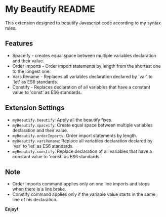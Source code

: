 # My Beautify README

This extension designed to beautify Javascript code according to my syntax rules.

## Features

- Spaceify - creates equal space between multiple variables declaration and their value.
- Order Imports - Order import statements by length from the shortest one to the longest one.
- Vars Rename - Replaces all variables declaration declared by 'var' to 'let' as ES6 standards.
- Constify - Replaces declaration of all variables that have a constant value to 'const' as ES6 standards.

## Extension Settings

- `myBeautify.beautify`: Apply all the beautify fixes.
- `myBeautify.spaceify`: Create equal space between multiple variables declaration and their value.
- `myBeautify.orderImports`: Order import statements by length.
- `myBeautify.varsRename`: Replace all variables declaration declared by 'var' to 'let' as ES6 standards.
- `myBeautify.constify`: Replace declaration of all variables that have a constant value to 'const' as ES6 standards.

## Note

- Order Imports command applies only on one line imports and stops when there is a line brake.
- Constify command applies only if the variable value starts in the same line of his declaration.

**Enjoy!**
